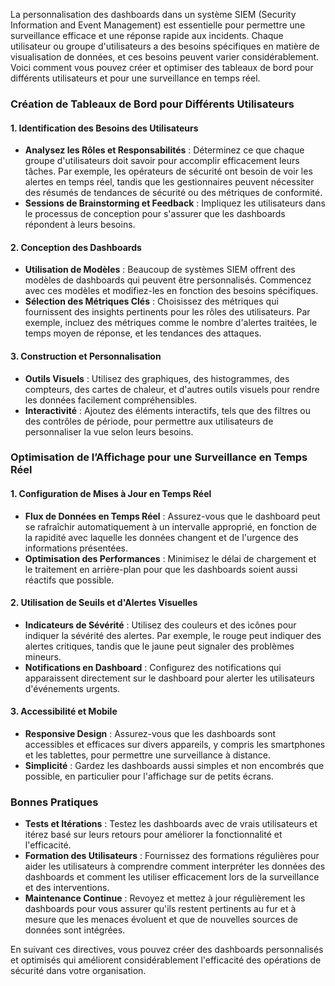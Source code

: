 La personnalisation des dashboards dans un système SIEM (Security Information and Event Management) est essentielle pour permettre une surveillance efficace et une réponse rapide aux incidents. Chaque utilisateur ou groupe d'utilisateurs a des besoins spécifiques en matière de visualisation de données, et ces besoins peuvent varier considérablement. Voici comment vous pouvez créer et optimiser des tableaux de bord pour différents utilisateurs et pour une surveillance en temps réel.

### Création de Tableaux de Bord pour Différents Utilisateurs

#### **1. Identification des Besoins des Utilisateurs**
- **Analysez les Rôles et Responsabilités** : Déterminez ce que chaque groupe d'utilisateurs doit savoir pour accomplir efficacement leurs tâches. Par exemple, les opérateurs de sécurité ont besoin de voir les alertes en temps réel, tandis que les gestionnaires peuvent nécessiter des résumés de tendances de sécurité ou des métriques de conformité.
- **Sessions de Brainstorming et Feedback** : Impliquez les utilisateurs dans le processus de conception pour s'assurer que les dashboards répondent à leurs besoins.

#### **2. Conception des Dashboards**
- **Utilisation de Modèles** : Beaucoup de systèmes SIEM offrent des modèles de dashboards qui peuvent être personnalisés. Commencez avec ces modèles et modifiez-les en fonction des besoins spécifiques.
- **Sélection des Métriques Clés** : Choisissez des métriques qui fournissent des insights pertinents pour les rôles des utilisateurs. Par exemple, incluez des métriques comme le nombre d'alertes traitées, le temps moyen de réponse, et les tendances des attaques.

#### **3. Construction et Personnalisation**
- **Outils Visuels** : Utilisez des graphiques, des histogrammes, des compteurs, des cartes de chaleur, et d'autres outils visuels pour rendre les données facilement compréhensibles.
- **Interactivité** : Ajoutez des éléments interactifs, tels que des filtres ou des contrôles de période, pour permettre aux utilisateurs de personnaliser la vue selon leurs besoins.

### Optimisation de l’Affichage pour une Surveillance en Temps Réel

#### **1. Configuration de Mises à Jour en Temps Réel**
- **Flux de Données en Temps Réel** : Assurez-vous que le dashboard peut se rafraîchir automatiquement à un intervalle approprié, en fonction de la rapidité avec laquelle les données changent et de l'urgence des informations présentées.
- **Optimisation des Performances** : Minimisez le délai de chargement et le traitement en arrière-plan pour que les dashboards soient aussi réactifs que possible.

#### **2. Utilisation de Seuils et d'Alertes Visuelles**
- **Indicateurs de Sévérité** : Utilisez des couleurs et des icônes pour indiquer la sévérité des alertes. Par exemple, le rouge peut indiquer des alertes critiques, tandis que le jaune peut signaler des problèmes mineurs.
- **Notifications en Dashboard** : Configurez des notifications qui apparaissent directement sur le dashboard pour alerter les utilisateurs d'événements urgents.

#### **3. Accessibilité et Mobile**
- **Responsive Design** : Assurez-vous que les dashboards sont accessibles et efficaces sur divers appareils, y compris les smartphones et les tablettes, pour permettre une surveillance à distance.
- **Simplicité** : Gardez les dashboards aussi simples et non encombrés que possible, en particulier pour l'affichage sur de petits écrans.

### Bonnes Pratiques

- **Tests et Itérations** : Testez les dashboards avec de vrais utilisateurs et itérez basé sur leurs retours pour améliorer la fonctionnalité et l'efficacité.
- **Formation des Utilisateurs** : Fournissez des formations régulières pour aider les utilisateurs à comprendre comment interpréter les données des dashboards et comment les utiliser efficacement lors de la surveillance et des interventions.
- **Maintenance Continue** : Revoyez et mettez à jour régulièrement les dashboards pour vous assurer qu'ils restent pertinents au fur et à mesure que les menaces évoluent et que de nouvelles sources de données sont intégrées.

En suivant ces directives, vous pouvez créer des dashboards personnalisés et optimisés qui améliorent considérablement l'efficacité des opérations de sécurité dans votre organisation.